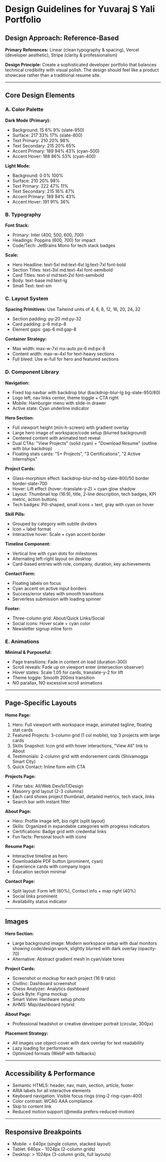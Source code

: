 # Design Guidelines for Yuvaraj S Yali Portfolio

## Design Approach: Reference-Based

**Primary References:** Linear (clean typography & spacing), Vercel (developer aesthetic), Stripe (clarity & professionalism)

**Design Principle:** Create a sophisticated developer portfolio that balances technical credibility with visual polish. The design should feel like a product showcase rather than a traditional resume site.

---

## Core Design Elements

### A. Color Palette

**Dark Mode (Primary):**
- Background: 15 6% 9% (slate-950)
- Surface: 217 33% 17% (slate-800)
- Text Primary: 210 20% 98%
- Text Secondary: 215 20% 65%
- Accent Primary: 189 94% 43% (cyan-500)
- Accent Hover: 188 86% 53% (cyan-400)

**Light Mode:**
- Background: 0 0% 100%
- Surface: 210 20% 98%
- Text Primary: 222 47% 11%
- Text Secondary: 215 16% 47%
- Accent Primary: 189 94% 43%
- Accent Hover: 191 91% 36%

### B. Typography

**Font Stack:**
- Primary: Inter (400, 500, 600, 700)
- Headings: Poppins (600, 700) for impact
- Code/Tech: JetBrains Mono for tech stack badges

**Scale:**
- Hero Headline: text-5xl md:text-6xl lg:text-7xl font-bold
- Section Titles: text-3xl md:text-4xl font-semibold
- Card Titles: text-xl md:text-2xl font-semibold
- Body: text-base md:text-lg
- Small Text: text-sm

### C. Layout System

**Spacing Primitives:** Use Tailwind units of 4, 6, 8, 12, 16, 20, 24, 32
- Section padding: py-20 md:py-32
- Card padding: p-6 md:p-8
- Element gaps: gap-6 md:gap-8

**Container Strategy:**
- Max width: max-w-7xl mx-auto px-6 md:px-8
- Content width: max-w-4xl for text-heavy sections
- Full bleed: Use w-full for hero and featured sections

### D. Component Library

**Navigation:**
- Fixed top navbar with backdrop blur (backdrop-blur-lg bg-slate-950/80)
- Logo left, nav links center, theme toggle + CTA right
- Mobile: Hamburger menu with slide-in drawer
- Active state: Cyan underline indicator

**Hero Section:**
- Full viewport height (min-h-screen) with gradient overlay
- Large hero image of workspace/code setup (blurred background)
- Centered content with animated text reveal
- Dual CTAs: "View Projects" (solid cyan) + "Download Resume" (outline with blur backdrop)
- Floating stats cards: "5+ Projects", "3 Certifications", "2 Active Internships"

**Project Cards:**
- Glass-morphism effect: backdrop-blur-md bg-slate-800/50 border border-slate-700
- Hover: Lift effect (hover:-translate-y-2) + cyan glow shadow
- Layout: Thumbnail top (16:9), title, 2-line description, tech badges, KPI metric, action buttons
- Tech badges: Pill-shaped, small icons + text, gray with cyan on hover

**Skill Pills:**
- Grouped by category with subtle dividers
- Icon + label format
- Interactive hover: Scale + cyan accent border

**Timeline Component:**
- Vertical line with cyan dots for milestones
- Alternating left-right layout on desktop
- Card-based entries with role, company, duration, key achievements

**Contact Form:**
- Floating labels on focus
- Cyan accent on active input borders
- Success/error states with smooth transitions
- Serverless submission with loading spinner

**Footer:**
- Three-column grid: About/Quick Links/Social
- Social icons: Hover scale + cyan color
- Newsletter signup inline form

### E. Animations

**Minimal & Purposeful:**
- Page transitions: Fade in content on load (duration-300)
- Scroll reveals: Fade up on viewport enter (intersection observer)
- Hover states: Scale 1.05 for cards, translate-y-2 for lift
- Theme toggle: Smooth 200ms transition
- NO parallax, NO excessive scroll animations

---

## Page-Specific Layouts

**Home Page:**
1. Hero: Full viewport with workspace image, animated tagline, floating stat cards
2. Featured Projects: 3-column grid (1 col mobile), top 3 projects with large cards
3. Skills Snapshot: Icon grid with hover interactions, "View All" link to About
4. Testimonials: 2-column grid with endorsement cards (Shivamogga Smart City)
5. Quick Contact: Inline form with CTA

**Projects Page:**
- Filter tabs: All/Web Dev/IoT/Design
- Masonry grid layout (2-3 columns)
- Each card shows project thumbnail, detailed metrics, tech stack, links
- Search bar with instant filter

**About Page:**
- Hero: Profile image left, bio right (split layout)
- Skills: Organized in expandable categories with progress indicators
- Certifications: Badge grid with credential links
- Fun facts: Personal touch with icons

**Resume Page:**
- Interactive timeline as hero
- Downloadable PDF button (prominent, cyan)
- Experience cards with company logos
- Education section minimal

**Contact Page:**
- Split layout: Form left (60%), Contact info + map right (40%)
- Social links prominent
- Availability status indicator

---

## Images

**Hero Section:** 
- Large background image: Modern workspace setup with dual monitors showing code/design work, slightly blurred with dark overlay (opacity-70)
- Alternative: Abstract gradient mesh in cyan/slate tones

**Project Cards:**
- Screenshot or mockup for each project (16:9 ratio)
- CivilInc: Dashboard screenshot
- Chess Analyzer: Analytics dashboard
- Quick Byte: Figma mockup
- Smart Valve: Hardware setup photo
- AHMS: Map/dashboard hybrid

**About Page:**
- Professional headshot or creative developer portrait (circular, 300px)

**Placement Strategy:**
- All images use object-cover with dark overlay for text readability
- Lazy loading for performance
- Optimized formats (WebP with fallbacks)

---

## Accessibility & Performance

- Semantic HTML5: header, nav, main, section, article, footer
- ARIA labels for all interactive elements
- Keyboard navigation: Visible focus rings (ring-2 ring-cyan-400)
- Color contrast: WCAG AAA compliance
- Skip to content link
- Reduced motion support (@media prefers-reduced-motion)

---

## Responsive Breakpoints

- Mobile: < 640px (single column, stacked layout)
- Tablet: 640px - 1024px (2-column grids)
- Desktop: > 1024px (3-column grids, full layouts)